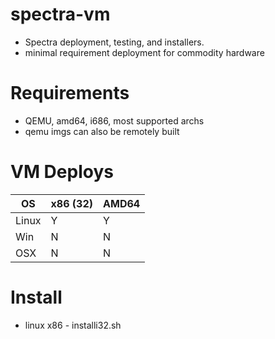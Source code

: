 # spectra-vm
* Spectra deployment, testing, and installers.
* minimal requirement deployment for commodity hardware

# Requirements
* QEMU, amd64, i686, most supported archs
* qemu imgs can also be remotely built

# VM Deploys

OS | x86 (32) | AMD64
------------ | ------------- | ----
Linux | Y | Y
Win | N | N
OSX | N | N

# Install
* linux x86 - installi32.sh
